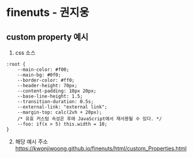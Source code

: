 # finenuts - 권지웅

## custom property 예시
1. css 소스

```
:root {
    --main-color: #f00;
    --main-bg: #0f0;
    --border-color: #ff0;
    --header-height: 70px;
    --content-padding: 10px 20px;
    --base-line-height: 1.5;
    --transition-duration: 0.5s;
    --external-link: "external link";
    --margin-top: calc(2vh + 20px);
    /* 유효 커스텀 속성은 후에 JavaScript에서 재사용될 수 있다. */
    --foo: if(x > 5) this.width = 10;
}
```
2. 해당 예시 주소
<https://kwonjiwoong.github.io/finenuts/html/custom_Properties.html>